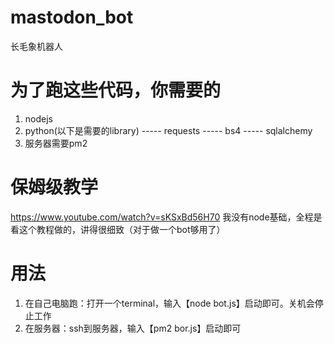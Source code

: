 # mastodon_bot
 长毛象机器人

# 为了跑这些代码，你需要的
1. nodejs
2. python(以下是需要的library)
----- requests
----- bs4
----- sqlalchemy
3. 服务器需要pm2

# 保姆级教学
https://www.youtube.com/watch?v=sKSxBd56H70
我没有node基础，全程是看这个教程做的，讲得很细致（对于做一个bot够用了）

# 用法
1. 在自己电脑跑：打开一个terminal，输入【node bot.js】启动即可。关机会停止工作
2. 在服务器：ssh到服务器，输入【pm2 bor.js】启动即可
